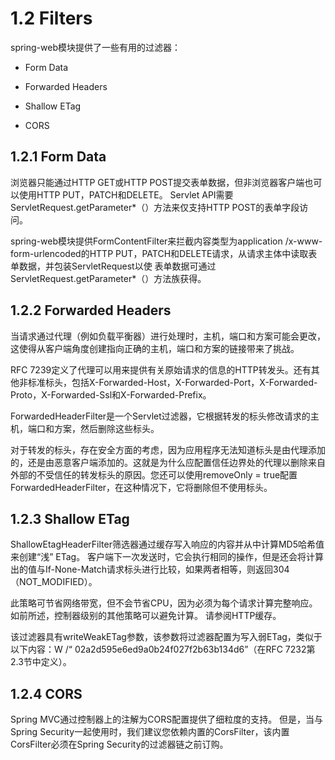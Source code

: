 # 1.2 Filters

spring-web模块提供了一些有用的过滤器：

* Form Data

* Forwarded Headers

* Shallow ETag

* CORS

## 1.2.1 Form Data

浏览器只能通过HTTP GET或HTTP POST提交表单数据，但非浏览器客户端也可以使用HTTP PUT，PATCH和DELETE。 Servlet API需要ServletRequest.getParameter*（）方法来仅支持HTTP POST的表单字段访问。

spring-web模块提供FormContentFilter来拦截内容类型为application /x-www-form-urlencoded的HTTP PUT，PATCH和DELETE请求，从请求主体中读取表单数据，并包装ServletRequest以使 表单数据可通过ServletRequest.getParameter*（）方法族获得。

## 1.2.2 Forwarded Headers

当请求通过代理（例如负载平衡器）进行处理时，主机，端口和方案可能会更改，这使得从客户端角度创建指向正确的主机，端口和方案的链接带来了挑战。

RFC 7239定义了代理可以用来提供有关原始请求的信息的HTTP转发头。还有其他非标准标头，包括X-Forwarded-Host，X-Forwarded-Port，X-Forwarded-Proto，X-Forwarded-Ssl和X-Forwarded-Prefix。

ForwardedHeaderFilter是一个Servlet过滤器，它根据转发的标头修改请求的主机，端口和方案，然后删除这些标头。

对于转发的标头，存在安全方面的考虑，因为应用程序无法知道标头是由代理添加的，还是由恶意客户端添加的。这就是为什么应配置信任边界处的代理以删除来自外部的不受信任的转发标头的原因。您还可以使用removeOnly = true配置ForwardedHeaderFilter，在这种情况下，它将删除但不使用标头。

## 1.2.3 Shallow ETag

ShallowEtagHeaderFilter筛选器通过缓存写入响应的内容并从中计算MD5哈希值来创建“浅” ETag。 客户端下一次发送时，它会执行相同的操作，但是还会将计算出的值与If-None-Match请求标头进行比较，如果两者相等，则返回304（NOT_MODIFIED）。

此策略可节省网络带宽，但不会节省CPU，因为必须为每个请求计算完整响应。 如前所述，控制器级别的其他策略可以避免计算。 请参阅HTTP缓存。

该过滤器具有writeWeakETag参数，该参数将过滤器配置为写入弱ETag，类似于以下内容：W /“ 02a2d595e6ed9a0b24f027f2b63b134d6”（在RFC 7232第2.3节中定义）。

## 1.2.4 CORS

Spring MVC通过控制器上的注解为CORS配置提供了细粒度的支持。 但是，当与Spring Security一起使用时，我们建议您依赖内置的CorsFilter，该内置CorsFilter必须在Spring Security的过滤器链之前订购。










